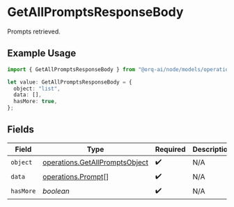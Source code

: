 # GetAllPromptsResponseBody

Prompts retrieved.

## Example Usage

```typescript
import { GetAllPromptsResponseBody } from "@orq-ai/node/models/operations";

let value: GetAllPromptsResponseBody = {
  object: "list",
  data: [],
  hasMore: true,
};
```

## Fields

| Field                                                                            | Type                                                                             | Required                                                                         | Description                                                                      |
| -------------------------------------------------------------------------------- | -------------------------------------------------------------------------------- | -------------------------------------------------------------------------------- | -------------------------------------------------------------------------------- |
| `object`                                                                         | [operations.GetAllPromptsObject](../../models/operations/getallpromptsobject.md) | :heavy_check_mark:                                                               | N/A                                                                              |
| `data`                                                                           | [operations.Prompt](../../models/operations/prompt.md)[]                         | :heavy_check_mark:                                                               | N/A                                                                              |
| `hasMore`                                                                        | *boolean*                                                                        | :heavy_check_mark:                                                               | N/A                                                                              |